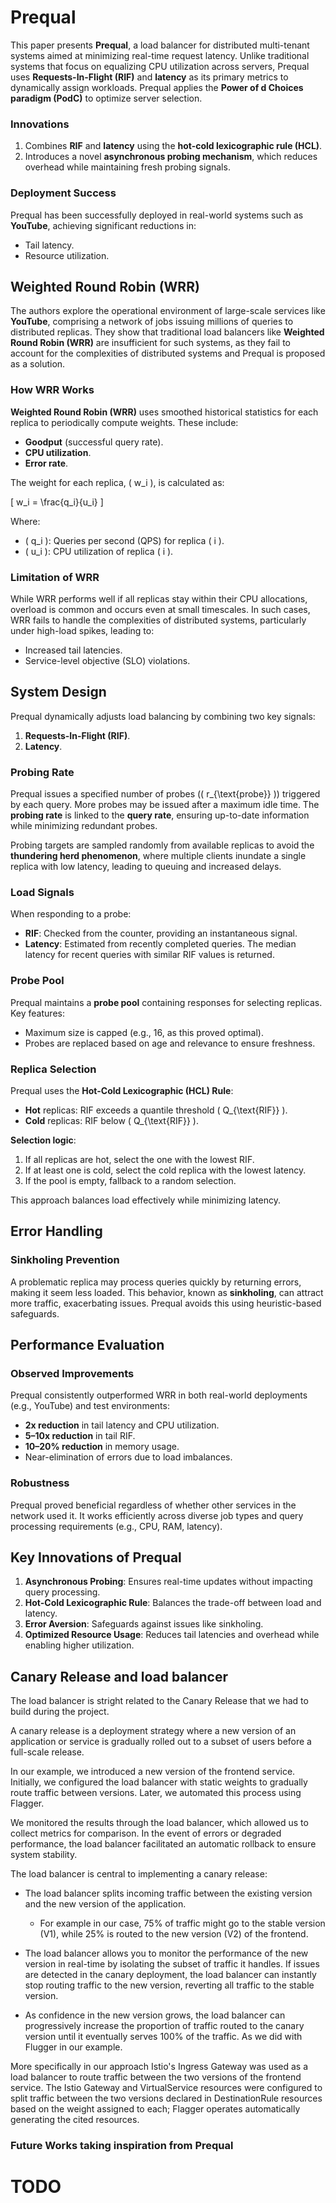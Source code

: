 # Prequal

This paper presents **Prequal**, a load balancer for distributed multi-tenant systems aimed at minimizing real-time request latency. Unlike traditional systems that focus on equalizing CPU utilization across servers, Prequal uses **Requests-In-Flight (RIF)** and **latency** as its primary metrics to dynamically assign workloads. Prequal applies the **Power of d Choices paradigm (PodC)** to optimize server selection.

### Innovations
1. Combines **RIF** and **latency** using the **hot-cold lexicographic rule (HCL)**.
2. Introduces a novel **asynchronous probing mechanism**, which reduces overhead while maintaining fresh probing signals.

### Deployment Success
Prequal has been successfully deployed in real-world systems such as **YouTube**, achieving significant reductions in:
- Tail latency.
- Resource utilization.


## Weighted Round Robin (WRR)
The authors explore the operational environment of large-scale services like **YouTube**, comprising a network of jobs issuing millions of queries to distributed replicas.
They show that traditional load balancers like **Weighted Round Robin (WRR)** are insufficient for such systems, as they fail to account for the complexities of distributed systems and Prequal is proposed as a solution.

### How WRR Works
**Weighted Round Robin (WRR)** uses smoothed historical statistics for each replica to periodically compute weights. These include:
- **Goodput** (successful query rate).
- **CPU utilization**.
- **Error rate**.

The weight for each replica, \( w_i \), is calculated as:

\[
w_i = \frac{q_i}{u_i}
\]

Where:
- \( q_i \): Queries per second (QPS) for replica \( i \).
- \( u_i \): CPU utilization of replica \( i \).

### Limitation of WRR
While WRR performs well if all replicas stay within their CPU allocations, overload is common and occurs even at small timescales. In such cases, WRR fails to handle the complexities of distributed systems, particularly under high-load spikes, leading to:
- Increased tail latencies.
- Service-level objective (SLO) violations.


## System Design
Prequal dynamically adjusts load balancing by combining two key signals:
1. **Requests-In-Flight (RIF)**.
2. **Latency**.

### Probing Rate
Prequal issues a specified number of probes (\( r_{\text{probe}} \)) triggered by each query. More probes may be issued after a maximum idle time. The **probing rate** is linked to the **query rate**, ensuring up-to-date information while minimizing redundant probes.

Probing targets are sampled randomly from available replicas to avoid the **thundering herd phenomenon**, where multiple clients inundate a single replica with low latency, leading to queuing and increased delays.

### Load Signals
When responding to a probe:
- **RIF**: Checked from the counter, providing an instantaneous signal.
- **Latency**: Estimated from recently completed queries. The median latency for recent queries with similar RIF values is returned.

### Probe Pool
Prequal maintains a **probe pool** containing responses for selecting replicas. Key features:
- Maximum size is capped (e.g., 16, as this proved optimal).
- Probes are replaced based on age and relevance to ensure freshness.

### Replica Selection
Prequal uses the **Hot-Cold Lexicographic (HCL) Rule**:
- **Hot** replicas: RIF exceeds a quantile threshold \( Q_{\text{RIF}} \).
- **Cold** replicas: RIF below \( Q_{\text{RIF}} \).

**Selection logic**:
1. If all replicas are hot, select the one with the lowest RIF.
2. If at least one is cold, select the cold replica with the lowest latency.
3. If the pool is empty, fallback to a random selection.

This approach balances load effectively while minimizing latency.


## Error Handling
### Sinkholing Prevention
A problematic replica may process queries quickly by returning errors, making it seem less loaded. This behavior, known as **sinkholing**, can attract more traffic, exacerbating issues. Prequal avoids this using heuristic-based safeguards.


## Performance Evaluation
### Observed Improvements
Prequal consistently outperformed WRR in both real-world deployments (e.g., YouTube) and test environments:
- **2x reduction** in tail latency and CPU utilization.
- **5–10x reduction** in tail RIF.
- **10–20% reduction** in memory usage.
- Near-elimination of errors due to load imbalances.

### Robustness
Prequal proved beneficial regardless of whether other services in the network used it. It works efficiently across diverse job types and query processing requirements (e.g., CPU, RAM, latency).


## Key Innovations of Prequal
1. **Asynchronous Probing**: Ensures real-time updates without impacting query processing.
2. **Hot-Cold Lexicographic Rule**: Balances the trade-off between load and latency.
3. **Error Aversion**: Safeguards against issues like sinkholing.
4. **Optimized Resource Usage**: Reduces tail latencies and overhead while enabling higher utilization.


## Canary Release and load balancer
The load balancer is stright related to the Canary Release that we had to build during the project.

A canary release is a deployment strategy where a new version of an application or service is gradually rolled out to a subset of users before a full-scale release.

In our example, we introduced a new version of the frontend service. Initially, we configured the load balancer with static weights to gradually route traffic between versions. Later, we automated this process using Flagger.

We monitored the results through the load balancer, which allowed us to collect metrics for comparison. In the event of errors or degraded performance, the load balancer facilitated an automatic rollback to ensure system stability.

The load balancer is central to implementing a canary release:

- The load balancer splits incoming traffic between the existing version and the new version  of the application.
    - For example in our case, 75% of traffic might go to the stable version (V1), while 25% is routed to the new version (V2) of the frontend.

- The load balancer allows you to monitor the performance of the new version in real-time by isolating the subset of traffic it handles.
If issues are detected in the canary deployment, the load balancer can instantly stop routing traffic to the new version, reverting all traffic to the stable version.

- As confidence in the new version grows, the load balancer can progressively increase the proportion of traffic routed to the canary version until it eventually serves 100% of the traffic. As we did with Flugger in our example.

More specifically in our approach Istio's Ingress Gateway was used as a load balancer to route traffic between the two versions of the frontend service. The Istio Gateway and VirtualService resources were configured to split traffic between the two versions declared in DestinationRule resources based on the weight assigned to each; Flagger operates automatically generating the cited resources.

### Future Works taking inspiration from Prequal
# TODO